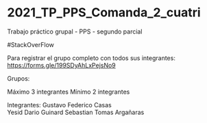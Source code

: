 # 2021_TP_PPS_Comanda_2_cuatri
Trabajo práctico grupal - PPS - segundo parcial

#StackOverFlow

Para registrar el grupo completo con todos sus integrantes: https://forms.gle/199SDyAhLxPejsNo9

Grupos:

Máximo 3 integrantes
Mínimo 2 integrantes

Integrantes:
Gustavo Federico Casas  
Yesid Dario Guinard
Sebastian Tomas Argañaras
